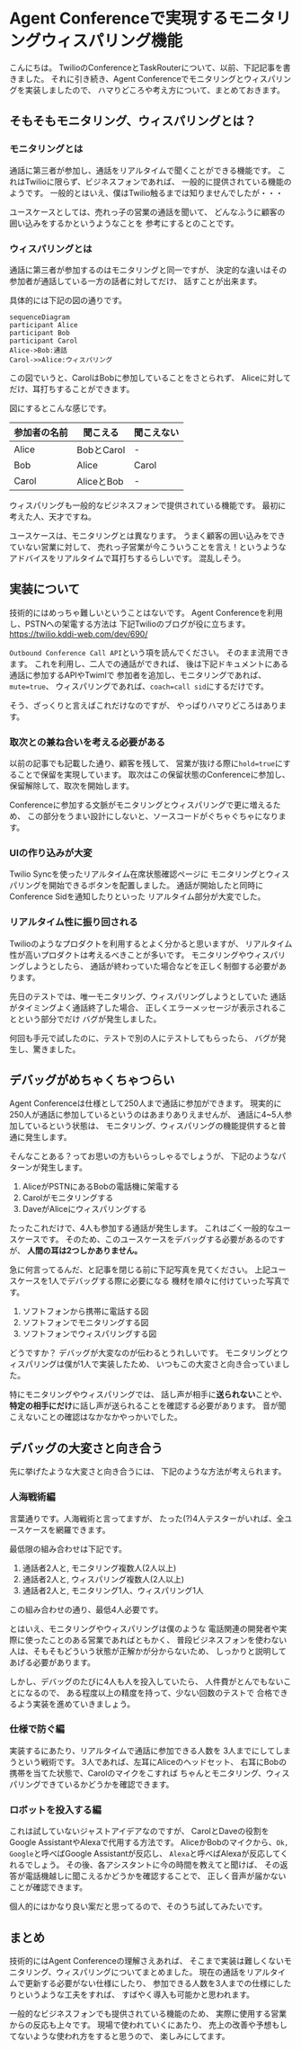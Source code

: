 # Agent Conferenceで実現するモニタリングウィスパリング機能

こんにちは。
TwilioのConferenceとTaskRouterについて、以前、下記記事を書きました。
それに引き続き、Agent Conferenceでモニタリングとウィスパリングを実装しましたので、
ハマりどころや考え方について、まとめておきます。

## そもそもモニタリング、ウィスパリングとは？

### モニタリングとは

通話に第三者が参加し、通話をリアルタイムで聞くことができる機能です。
これはTwilioに限らず、ビジネスフォンであれば、
一般的に提供されている機能のようです。
一般的とはいえ、僕はTwilio触るまでは知りませんでしたが・・・

ユースケースとしては、売れっ子の営業の通話を聞いて、
どんなふうに顧客の囲い込みをするかというようなことを
参考にするとのことです。

### ウィスパリングとは

通話に第三者が参加するのはモニタリングと同一ですが、
決定的な違いはその参加者が通話している一方の話者に対してだけ、
話すことが出来ます。

具体的には下記の図の通りです。

```mermaid
sequenceDiagram
participant Alice
participant Bob
participant Carol
Alice->Bob:通話
Carol->>Alice:ウィスパリング
```

この図でいうと、CarolはBobに参加していることをさとられず、
Aliceに対してだけ、耳打ちすることができます。

図にするとこんな感じです。

| 参加者の名前 | 聞こえる   | 聞こえない |
| ------------ | ---------- | ---------- |
| Alice        | BobとCarol | -          |
| Bob          | Alice      | Carol      |
| Carol        | AliceとBob | -          |

ウィスパリングも一般的なビジネスフォンで提供されている機能です。
最初に考えた人、天才ですね。

ユースケースは、モニタリングとは異なります。
うまく顧客の囲い込みをできていない営業に対して、
売れっ子営業が今こういうことを言え！というような
アドバイスをリアルタイムで耳打ちするらしいです。
混乱しそう。

## 実装について

技術的にはめっちゃ難しいということはないです。
Agent Conferenceを利用し、PSTNへの架電する方法は
下記Twilioのブログが役に立ちます。
https://twilio.kddi-web.com/dev/690/

`Outbound Conference Call API`という項を読んでください。
そのまま流用できます。
これを利用し、二人での通話ができれば、
後は下記ドキュメントにある通話に参加するAPIやTwimlで
参加者を追加し、モニタリングであれば、`mute=true`、
ウィスパリングであれば、`coach=call sid`にするだけです。

そう、ざっくりと言えばこれだけなのですが、
やっぱりハマりどころはあります。

### 取次との兼ね合いを考える必要がある

以前の記事でも記載した通り、顧客を残して、
営業が抜ける際に`hold=true`にすることで保留を実現しています。
取次はこの保留状態のConferenceに参加し、
保留解除して、取次を開始します。

Conferenceに参加する文脈がモニタリングとウィスパリングで更に増えるため、
この部分をうまい設計にしないと、ソースコードがぐちゃぐちゃになります。

### UIの作り込みが大変

Twilio Syncを使ったリアルタイム在席状態確認ページに
モニタリングとウィスパリングを開始できるボタンを配置しました。
通話が開始したと同時にConference Sidを通知したりといった
リアルタイム部分が大変でした。

### リアルタイム性に振り回される

Twilioのようなプロダクトを利用するとよく分かると思いますが、
リアルタイム性が高いプロダクトは考えるべきことが多いです。
モニタリングやウィスパリングしようとしたら、
通話が終わっていた場合などを正しく制御する必要があります。

先日のテストでは、唯一モニタリング、ウィスパリングしようとしていた
通話がタイミングよく通話終了した場合、
正しくエラーメッセージが表示されることという部分でだけ
バグが発生しました。

何回も手元で試したのに、テストで別の人にテストしてもらったら、
バグが発生し、驚きました。

## デバッグがめちゃくちゃつらい

Agent Conferenceは仕様として250人まで通話に参加ができます。
現実的に250人が通話に参加しているというのはあまりありえませんが、
通話に4~5人参加しているという状態は、
モニタリング、ウィスパリングの機能提供すると普通に発生します。

そんなことある？ってお思いの方もいらっしゃるでしょうが、
下記のようなパターンが発生します。

1. AliceがPSTNにあるBobの電話機に架電する
2. Carolがモニタリングする
3. DaveがAliceにウィスパリングする

たったこれだけで、4人も参加する通話が発生します。
これはごく一般的なユースケースです。
そのため、このユースケースをデバッグする必要があるのですが、
**人間の耳は2つしかありません。**

急に何言ってるんだ、と記事を閉じる前に下記写真を見てください。
上記ユースケースを1人でデバッグする際に必要になる
機材を順々に付けていった写真です。

1. ソフトフォンから携帯に電話する図
2. ソフトフォンでモニタリングする図
3. ソフトフォンでウィスパリングする図

どうですか？
デバッグが大変なのが伝わるとうれしいです。
モニタリングとウィスパリングは僕が1人で実装したため、
いつもこの大変さと向き合っていました。

特にモニタリングやウィスパリングでは、
話し声が相手に**送られない**ことや、
**特定の相手にだけ**に話し声が送られることを確認する必要があります。
音が聞こえないことの確認はなかなかやっかいでした。

## デバッグの大変さと向き合う

先に挙げたような大変さと向き合うには、
下記のような方法が考えられます。

### 人海戦術編

言葉通りです。人海戦術と言ってますが、
たった(?)4人テスターがいれば、全ユースケースを網羅できます。

最低限の組み合わせは下記です。

1. 通話者2人と, モニタリング複数人(2人以上)
2. 通話者2人と, ウィスパリング複数人(2人以上)
3. 通話者2人と, モニタリング1人、ウィスパリング1人

この組み合わせの通り、最低4人必要です。

とはいえ、モニタリングやウィスパリングは僕のような
電話関連の開発者や実際に使ったことのある営業であればともかく、
普段ビジネスフォンを使わない人は、そもそもどういう状態が正解かが分からないため、
しっかりと説明してあげる必要があります。

しかし、デバッグのたびに4人も人を投入していたら、
人件費がとんでもないことになるので、
ある程度以上の精度を持って、少ない回数のテストで
合格できるよう実装を進めていきましょう。

### 仕様で防ぐ編

実装するにあたり、リアルタイムで通話に参加できる人数を
3人までにしてしまうという戦術です。
3人であれば、左耳にAliceのヘッドセット、
右耳にBobの携帯を当てた状態で、Carolのマイクをこすれば
ちゃんとモニタリング、ウィスパリングできているかどうかを確認できます。

### ロボットを投入する編

これは試していないジャストアイデアなのですが、
CarolとDaveの役割をGoogle AssistantやAlexaで代用する方法です。
AliceかBobのマイクから、`Ok, Google`と呼べばGoogle Assistantが反応し、
`Alexa`と呼べばAlexaが反応してくれるでしょう。
その後、各アシスタントに今の時間を教えてと聞けば、
その返答が電話機越しに聞こえるかどうかを確認することで、
正しく音声が届かないことが確認できます。

個人的にはかなり良い案だと思ってるので、そのうち試してみたいです。

## まとめ

技術的にはAgent Conferenceの理解さえあれば、
そこまで実装は難しくないモニタリング、ウィスパリングについてまとめました。
現在の通話をリアルタイムで更新する必要がない仕様にしたり、
参加できる人数を3人までの仕様にしたりというような工夫をすれば、
すばやく導入も可能かと思われます。

一般的なビジネスフォンでも提供されている機能のため、
実際に使用する営業からの反応も上々です。
現場で使われていくにあたり、
売上の改善や予想もしてないような使われ方をすると思うので、
楽しみにしてます。